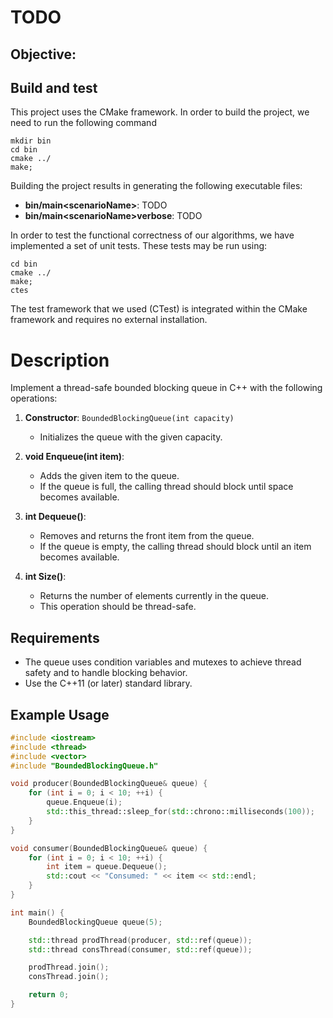 # TODO


## Objective:


## Build and test
This project uses the CMake framework.
In order to build the project, we need to run the following command
```
mkdir bin
cd bin
cmake ../
make;
```

Building the project results in generating the following executable files:
* __bin/main\<scenarioName\>__: TODO
* __bin/main\<scenarioName\>verbose__: TODO

In order to test the functional correctness of our algorithms, we have implemented a set of unit tests.
These tests may be run using:
```
cd bin
cmake ../
make;
ctes
```
The test framework that we used (CTest) is integrated within the CMake framework and requires no external installation.




# Description

Implement a thread-safe bounded blocking queue in C++ with the following operations:

1. **Constructor**: `BoundedBlockingQueue(int capacity)`
    - Initializes the queue with the given capacity.

2. **void Enqueue(int item)**:
    - Adds the given item to the queue.
    - If the queue is full, the calling thread should block until space becomes available.

3. **int Dequeue()**:
    - Removes and returns the front item from the queue.
    - If the queue is empty, the calling thread should block until an item becomes available.

4. **int Size()**:
    - Returns the number of elements currently in the queue.
    - This operation should be thread-safe.

## Requirements

- The queue uses condition variables and mutexes to achieve thread safety and to handle blocking behavior.
- Use the C++11 (or later) standard library.

## Example Usage

```cpp
#include <iostream>
#include <thread>
#include <vector>
#include "BoundedBlockingQueue.h"

void producer(BoundedBlockingQueue& queue) {
    for (int i = 0; i < 10; ++i) {
        queue.Enqueue(i);
        std::this_thread::sleep_for(std::chrono::milliseconds(100));
    }
}

void consumer(BoundedBlockingQueue& queue) {
    for (int i = 0; i < 10; ++i) {
        int item = queue.Dequeue();
        std::cout << "Consumed: " << item << std::endl;
    }
}

int main() {
    BoundedBlockingQueue queue(5);

    std::thread prodThread(producer, std::ref(queue));
    std::thread consThread(consumer, std::ref(queue));

    prodThread.join();
    consThread.join();

    return 0;
}
